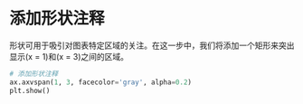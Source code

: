# 添加形状注释

形状可用于吸引对图表特定区域的关注。在这一步中，我们将添加一个矩形来突出显示\(x = 1\)和\(x = 3\)之间的区域。

```python
# 添加形状注释
ax.axvspan(1, 3, facecolor='gray', alpha=0.2)
plt.show()
```
